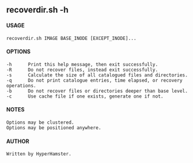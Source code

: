 ## recoverdir.sh -h
#### USAGE
    recoverdir.sh IMAGE BASE_INODE [EXCEPT_INODE]...
#### OPTIONS
    -h      Print this help message, then exit successfully.
    -R      Do not recover files, instead exit successfully.
    -s      Calculate the size of all catalogued files and directories.
    -q      Do not print catalogue entries, time elapsed, or recovery operations.
    -b      Do not recover files or directories deeper than base level.
    -c      Use cache file if one exists, generate one if not.
#### NOTES
    Options may be clustered.
    Options may be positioned anywhere.
#### AUTHOR
    Written by HyperHamster.
